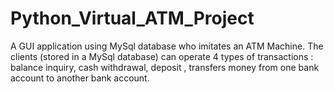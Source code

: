 # Python_Virtual_ATM_Project

A GUI application using MySql database who imitates an ATM Machine. The clients (stored in a MySql database) can operate 4 types of transactions : balance inquiry, cash withdrawal, deposit , transfers money from one bank account to another bank account. 
